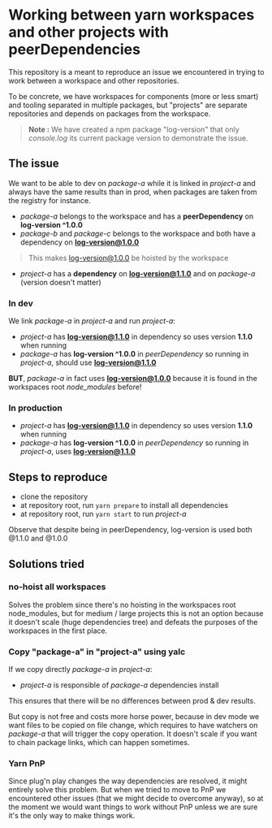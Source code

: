 # Working between yarn workspaces and other projects with peerDependencies

This repository is a meant to reproduce an issue we encountered in trying to work between a workspace and other repositories.

To be concrete, we have workspaces for components (more or less smart) and tooling separated in multiple packages, but "projects" are separate repositories and depends on packages from the workspace.

> **Note :** We have created a npm package "log-version" that only *console.log* its current package version to demonstrate the  issue.

## The issue

We want to be able to dev on *package-a* while it is linked in *project-a* and always have the same results than in prod, when packages are taken from the registry for instance.

- *package-a* belongs to the workspace and has a **peerDependency** on **log-version ^1.0.0**
- *package-b* and *package-c* belongs to the workspace and both have a dependency on **log-version@1.0.0**

> This makes log-version@1.0.0 be hoisted by the workspace

- *project-a* has a **dependency** on **log-version@1.1.0** and on *package-a* (version doesn't matter)

### In dev

We link *package-a* in *project-a* and run *project-a*:

- *project-a* has **log-version@1.1.0** in dependency so uses version **1.1.0** when running
- *package-a* has **log-version ^1.0.0** in *peerDependency* so running in *project-a*, should use **log-version@1.1.0**

**BUT**, *package-a* in fact uses **log-version@1.0.0** because it is found in the workspaces root *node_modules* before!

### In production

- *project-a* has **log-version@1.1.0** in dependency so uses version **1.1.0** when running
- *package-a* has **log-version ^1.0.0** in *peerDependency* so running in *project-a*, uses **log-version@1.1.0**

## Steps to reproduce

- clone the repository
- at repository root, run `yarn prepare` to install all dependencies
- at repository root, run `yarn start` to run *project-a*

Observe that despite being in peerDependency, log-version is used both @1.1.0 and @1.0.0

## Solutions tried

### no-hoist all workspaces

Solves the problem since there's no hoisting in the workspaces root node_modules, but for medium / large projects this is not an option because it doesn't scale (huge dependencies tree) and defeats the purposes of the workspaces in the first place.

### Copy "package-a" in "project-a" using yalc

If we copy directly *package-a* in *project-a*:

- *project-a* is responsible of *package-a* dependencies install

This ensures that there will be no differences between prod & dev results.

But copy is not free and costs more horse power, because in dev mode we want files to be copied on file change, which requires to have watchers on *package-a* that will trigger the copy operation. It doesn't scale if you want to chain package links, which can happen sometimes.

### Yarn PnP

Since plug'n play changes the way dependencies are resolved, it might entirely solve this problem. But when we tried to move to PnP we encountered other issues (that we might decide to overcome anyway), so at the moment we would want things to work without PnP unless we are sure it's the only way to make things work.